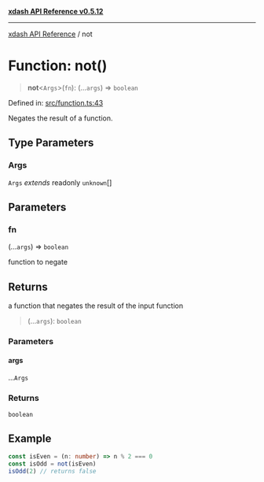 [**xdash API Reference v0.5.12**](index.md)

***

[xdash API Reference](/xdash/api/index.md) / not

# Function: not()

> **not**\<`Args`\>(`fn`): (...`args`) => `boolean`

Defined in: [src/function.ts:43](https://github.com/shtse8/xdash/blob/ed88c6e7ad3be9e5e1e06776f9ca07ed27d97c13/src/function.ts#L43)

Negates the result of a function.

## Type Parameters

### Args

`Args` *extends* readonly `unknown`[]

## Parameters

### fn

(...`args`) => `boolean`

function to negate

## Returns

a function that negates the result of the input function

> (...`args`): `boolean`

### Parameters

#### args

...`Args`

### Returns

`boolean`

## Example

```ts
const isEven = (n: number) => n % 2 === 0
const isOdd = not(isEven)
isOdd(2) // returns false
```
